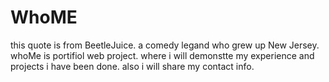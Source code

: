 # WhoME
this quote is from BeetleJuice. a comedy legand who grew up New Jersey. 
whoMe is portifiol web project. where i will demonstte my experience and projects i have been done.
also i will share my contact info.

